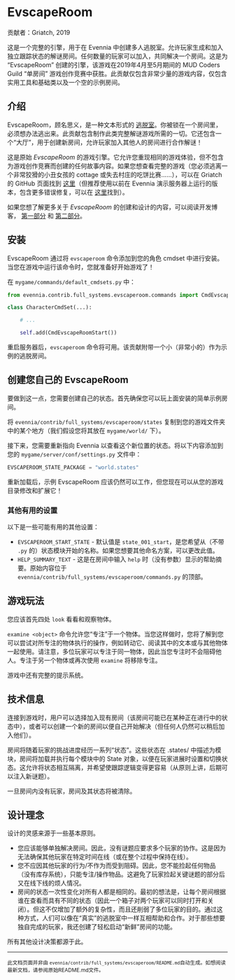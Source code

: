 # EvscapeRoom

贡献者：Griatch, 2019

这是一个完整的引擎，用于在 Evennia 中创建多人逃脱室。允许玩家生成和加入独立跟踪状态的解谜房间。任何数量的玩家可以加入，共同解决一个房间。这是为 “EvscapeRoom” 创建的引擎，该游戏在2019年4月至5月期间的 MUD Coders Guild “单房间” 游戏创作竞赛中获胜。此贡献仅包含非常少量的游戏内容，仅包含实用工具和基础类以及一个空的示例房间。

## 介绍

EvscapeRoom，顾名思义，是一种文本形式的 [逃脱室](https://en.wikipedia.org/wiki/Escape_room)。你被锁在一个房间里，必须想办法逃出来。此贡献包含制作此类完整解谜游戏所需的一切。它还包含一个“大厅”，用于创建新房间，允许玩家加入其他人的房间进行合作解谜！

这是原始 _EvscapeRoom_ 的游戏引擎。它允许您重现相同的游戏体验，但不包含为游戏创作竞赛而创建的任何故事内容。如果您想查看完整的游戏（您必须逃离一个非常狡猾的小丑女孩的 cottage 或失去村庄的吃饼比赛……），可以在 Griatch 的 GitHub 页面找到 [这里](https://github.com/Griatch/evscaperoom)（但推荐使用以前在 Evennia 演示服务器上运行的版本，包含更多错误修复，可以在 [这里](https://github.com/evennia/evdemo/tree/master/evdemo/evscaperoom)找到）。

如果您想了解更多关于 _EvscapeRoom_ 的创建和设计的内容，可以阅读开发博客， [第一部分](https://www.evennia.com/devblog/2019.html#2019-05-18-creating-evscaperoom-part-1) 和 [第二部分](https://www.evennia.com/devblog/2019.html#2019-05-26-creating-evscaperoom-part-2)。

## 安装

EvscapeRoom 通过将 `evscaperoom` 命令添加到您的角色 cmdset 中进行安装。当您在游戏中运行该命令时，您就准备好开始游戏了！

在 `mygame/commands/default_cmdsets.py` 中：

```python
from evennia.contrib.full_systems.evscaperoom.commands import CmdEvscapeRoomStart

class CharacterCmdSet(...):

    # ...

    self.add(CmdEvscapeRoomStart())
```

重启服务器后，`evscaperoom` 命令将可用。该贡献附带一个小（非常小的）作为示例的逃脱房间。

## 创建您自己的 EvscapeRoom

要做到这一点，您需要创建自己的状态。首先确保您可以玩上面安装的简单示例房间。

将 `evennia/contrib/full_systems/evscaperoom/states` 复制到您的游戏文件夹中的某个地方（我们假设您将其放在 `mygame/world/` 下）。

接下来，您需要重新指向 Evennia 以查看这个新位置的状态。将以下内容添加到您的 `mygame/server/conf/settings.py` 文件中：

```python
EVSCAPEROOM_STATE_PACKAGE = "world.states"
```

重新加载后，示例 EvscapeRoom 应该仍然可以工作，但您现在可以从您的游戏目录修改和扩展它！

### 其他有用的设置

以下是一些可能有用的其他设置：

- `EVSCAPEROOM_START_STATE` - 默认值是 `state_001_start`，是您希望从（不带 `.py` 的）状态模块开始的名称。如果您想要其他命名方案，可以更改此值。
- `HELP_SUMMARY_TEXT` - 这是在房间中输入 `help` 时（没有参数）显示的帮助摘要。原始内容位于 `evennia/contrib/full_systems/evscaperoom/commands.py` 的顶部。

## 游戏玩法

您应该首先四处 `look` 看看和观察物体。

`examine <object>` 命令允许您“专注”于一个物体。当您这样做时，您将了解到您可以尝试对所专注的物体执行的操作，例如转动它、阅读其中的文本或与其他物体一起使用。请注意，多位玩家可以专注于同一物体，因此当您专注时不会阻碍他人。专注于另一个物体或再次使用 `examine` 将移除专注。

游戏中还有完整的提示系统。

## 技术信息

连接到游戏时，用户可以选择加入现有房间（该房间可能已在某种正在进行中的状态中），或者可以创建一个新的房间以便自己开始解决（但任何人仍然可以稍后加入他们）。

房间将随着玩家的挑战进度经历一系列“状态”。这些状态在 .states/ 中描述为模块，房间将加载并执行每个模块中的 State 对象，以便在玩家进展时设置和切换状态。这允许将状态相互隔离，并希望使跟踪逻辑变得更容易（从原则上讲，后期可以注入新谜题）。

一旦房间内没有玩家，房间及其状态将被清除。

## 设计理念

设计的灵感来源于一些基本原则。

- 您应该能够单独解决房间。因此，没有谜题应要求多个玩家的协作。这是因为无法确保其他玩家在特定时间在线（或在整个过程中保持在线）。
- 您不应因其他玩家的行为/不作为而受到阻碍。因此，您不能捡起任何物品（没有库存系统），只能专注/操作物品。这避免了玩家捡起关键谜题的部分后又在线下线的烦人情况。
- 房间的状态一次性变化对所有人都是相同的。最初的想法是，让每个房间根据谁在查看而具有不同的状态（因此一个箱子对两个玩家可以同时打开和关闭）。但这不仅增加了额外的复杂性，而且还削弱了多位玩家的目的。通过这种方式，人们可以像在“真实”的逃脱室中一样互相帮助和合作。对于那些想要独自完成的玩家，我还创建了轻松启动“新鲜”房间的功能。

所有其他设计决策都源于此。


----

<small>此文档页面并非由 `evennia/contrib/full_systems/evscaperoom/README.md`自动生成。如想阅读最新文档，请参阅原始README.md文件。</small>

